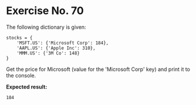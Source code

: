 # Exercise No. 70


The following dictionary is given:


    stocks = {
        'MSFT.US': {'Microsoft Corp': 184},
        'AAPL.US': {'Apple Inc': 310},
        'MMM.US': {'3M Co': 148}
    }


Get the price for Microsoft (value for the 'Microsoft Corp' key) and print it to the console.


**Expected result:**


    184